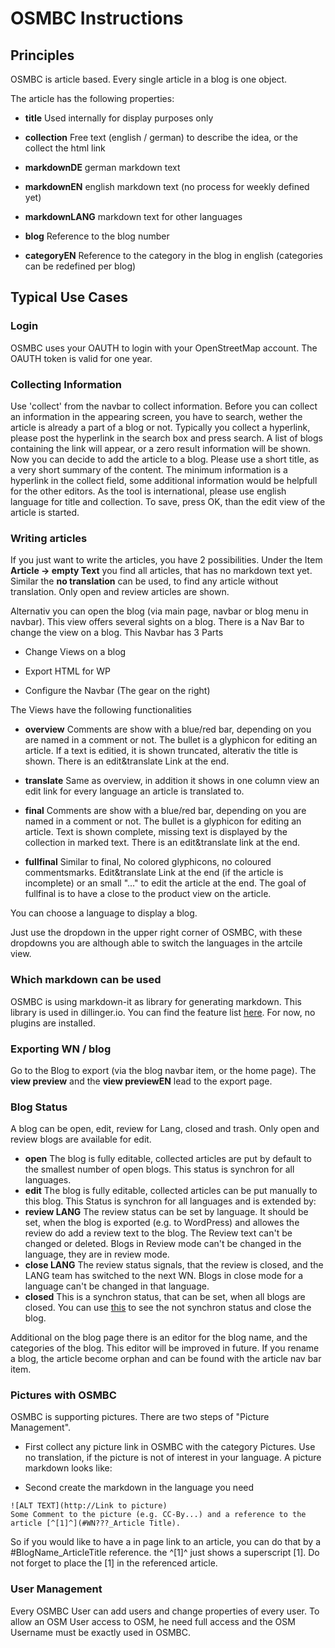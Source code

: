 # OSMBC Instructions

## Principles

OSMBC is article based. Every single article in a blog is one object.

The article has the following properties:

* **title** 
  Used internally for display purposes only

* **collection**
  Free text (english / german) to describe the idea, or the collect the html link

* **markdownDE**
  german markdown text

* **markdownEN**
  english markdown text (no process for weekly defined yet)

* **markdownLANG**
  markdown text for other languages

* **blog**
  Reference to the blog number

* **categoryEN** 
  Reference to the category in the blog in english
  (categories can be redefined per blog)

## Typical Use Cases
### Login

OSMBC uses your OAUTH to login with your OpenStreetMap account. The OAUTH token is valid for one year.

### Collecting Information

Use 'collect' from the navbar to collect information.
Before you can collect an information in the appearing screen, you have to search, wether the article is already a part of a blog or not. Typically you collect a hyperlink, please post the hyperlink in the search box and press search.
A list of blogs containing the link will appear, or a zero result information will be shown.
Now you can decide to add the article to a blog. Please use a short title, as a very short summary of the content. The minimum information is a hyperlink in the collect field, some additional information would be helpfull for the other editors.
As the tool is international, please use english language for title and collection.
To save, press OK, than the edit view of the article is started.

### Writing articles

If you just want to write the articles, you have 2 possibilities. Under the Item **Article -> empty Text** you find all articles, that has no markdown text yet.
Similar the **no translation** can be used, to find any article without translation. Only open and review articles are shown.

Alternativ you can open the blog (via main page, navbar or blog menu in navbar).
This view offers several sights on a blog. There is a Nav Bar to change the view on a blog. This Navbar has 3 Parts


* Change Views on a blog

* Export HTML for WP

* Configure the Navbar (The gear on the right)

The Views have the following functionalities

* **overview**
Comments are show with a blue/red bar, depending on you are named in a comment or not. The bullet is a glyphicon for editing an article. If a text is editied, it is shown truncated, alterativ the title is shown.
There is an edit&translate Link at the end.

* **translate**
Same as overview, in addition it shows in one column view an edit link for every language an article is translated to.

* **final**
Comments are show with a blue/red bar, depending on you are named in a comment or not. The bullet is a glyphicon for editing an article. Text is shown complete, missing text is displayed by the collection in marked text. There is an edit&translate link at the end.

* **fullfinal**
Similar to final, No colored glyphicons, no coloured commentsmarks. Edit&translate Link at the end (if the article is incomplete) or an small "..." to edit the article at the end. The goal of fullfinal is to have a close to the product view on the article.

You can choose a language to display a blog.

Just use the dropdown in the upper right corner of OSMBC, with these dropdowns you are although able to switch the languages in the artcile view.

### Which markdown can be used

OSMBC is using markdown-it as library for generating markdown. This library is used in dillinger.io. You can find the feature list [here](https://markdown-it.github.io/). For now, no plugins are installed.

### Exporting WN / blog

Go to the Blog to export (via the blog navbar item, or the home page). The **view preview** and the **view previewEN** lead to the export page.

### Blog Status

A blog can be open, edit, review for Lang, closed and trash. Only open and review blogs are available for edit.
* **open** The blog is fully editable, collected articles are put by default to the smallest number of open blogs. This status is synchron for all languages.
* **edit** The blog is fully editable, collected articles can be put manually to this blog. This Status is synchron for all languages and is extended by:
* **review LANG** The review status can be set by language. It should be set, when the blog is exported (e.g. to WordPress) and allowes the review do add a review text to the blog. The Review text can't be changed or deleted. Blogs in Review mode can't be changed in the language, they are in review mode.
* **close LANG** The review status signals, that the review is closed, and the LANG team has switched to the next WN. Blogs in close mode for a language can't be changed in that language.
* **closed** This is a synchron status, that can be set, when all blogs are closed. You can use [this](#{layout.htmlroot}/blog/list?status=edit) to see the not synchron status and close the blog.

Additional on the blog page there is an editor for the blog name, and the categories of the blog.
This editor will be improved in future. If you rename a blog, the article become orphan and can be found with the article nav bar item.

### Pictures with OSMBC

OSMBC is supporting pictures. There are two steps of "Picture Management".

* First collect any picture link in OSMBC with the category Pictures. Use no translation, if the picture is not of interest in your language. A picture markdown looks like:

* Second create the markdown in the language you need 
```
![ALT TEXT](http://Link to picture)
Some Comment to the picture (e.g. CC-By...) and a reference to the article [^[1]^](#WN???_Article Title).
```

So if you would like to have a in page link to an article, you can do that by a #BlogName_ArticleTitle reference. the ^[1]^ just shows a superscript [1]. Do not forget to place the [1] in the referenced article.


### User Management

Every OSMBC User can add users and change properties of every user. To allow an OSM User access to OSM,
he need full access and the OSM Username must be exactly used in OSMBC.

